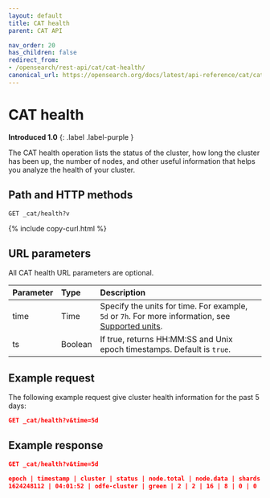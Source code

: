 ```yaml
---
layout: default
title: CAT health
parent: CAT API

nav_order: 20
has_children: false
redirect_from:
- /opensearch/rest-api/cat/cat-health/
canonical_url: https://opensearch.org/docs/latest/api-reference/cat/cat-health/
---
```


# CAT health
**Introduced 1.0**
{: .label .label-purple }

The CAT health operation lists the status of the cluster, how long the cluster has been up, the number of nodes, and other useful information that helps you analyze the health of your cluster.


## Path and HTTP methods

```
GET _cat/health?v
```
{% include copy-curl.html %}

## URL parameters

All CAT health URL parameters are optional.

Parameter | Type | Description
:--- | :--- | :---
time | Time | Specify the units for time. For example, `5d` or `7h`. For more information, see [Supported units]({{site.url}}{{site.baseurl}}/opensearch/units/).
ts | Boolean | If true, returns HH:MM:SS and Unix epoch timestamps. Default is `true`.

## Example request

The following example request give cluster health information for the past 5 days: 

```json
GET _cat/health?v&time=5d
```

## Example response

```json
GET _cat/health?v&time=5d

epoch | timestamp | cluster | status | node.total | node.data | shards | pri | relo | init | unassign | pending_tasks | max_task_wait_time | active_shards_percent
1624248112 | 04:01:52 | odfe-cluster | green | 2 | 2 | 16 | 8 | 0 | 0 | 0 | 0 | - | 100.0%
```
